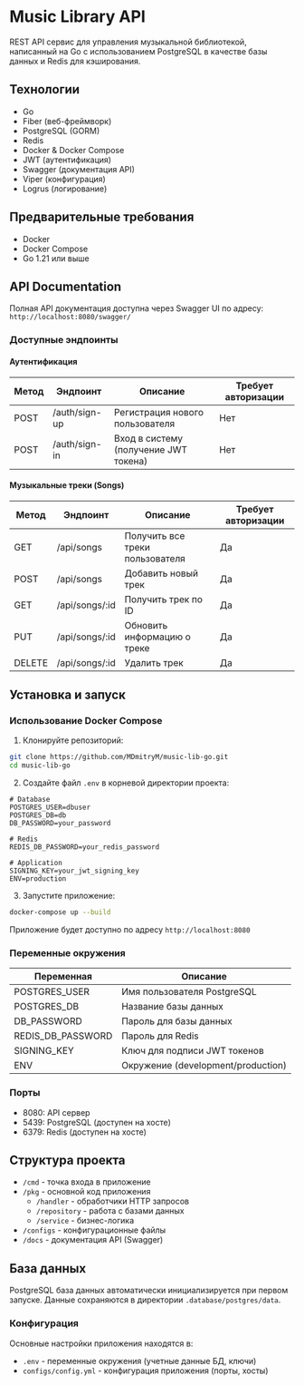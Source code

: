 # Music Library API

REST API сервис для управления музыкальной библиотекой, написанный на Go с использованием PostgreSQL в качестве базы данных и Redis для кэширования.

## Технологии

- Go
- Fiber (веб-фреймворк)
- PostgreSQL (GORM)
- Redis
- Docker & Docker Compose
- JWT (аутентификация)
- Swagger (документация API)
- Viper (конфигурация)
- Logrus (логирование)

## Предварительные требования

- Docker
- Docker Compose
- Go 1.21 или выше

## API Documentation

Полная API документация доступна через Swagger UI по адресу: `http://localhost:8080/swagger/`

### Доступные эндпоинты
#### Аутентификация

| Метод | Эндпоинт      | Описание                    | Требует авторизации |
|-------|---------------|----------------------------|-------------------|
| POST  | /auth/sign-up | Регистрация нового пользователя | Нет |
| POST  | /auth/sign-in | Вход в систему (получение JWT токена) | Нет |

#### Музыкальные треки (Songs)

| Метод | Эндпоинт      | Описание                    | Требует авторизации |
|-------|---------------|----------------------------|-------------------|
| GET   | /api/songs    | Получить все треки пользователя | Да |
| POST  | /api/songs    | Добавить новый трек        | Да |
| GET   | /api/songs/:id | Получить трек по ID        | Да |
| PUT   | /api/songs/:id | Обновить информацию о треке | Да |
| DELETE| /api/songs/:id | Удалить трек               | Да |

## Установка и запуск

### Использование Docker Compose

1. Клонируйте репозиторий:
```bash
git clone https://github.com/MDmitryM/music-lib-go.git
cd music-lib-go
```

2. Создайте файл `.env` в корневой директории проекта:
```env
# Database
POSTGRES_USER=dbuser
POSTGRES_DB=db
DB_PASSWORD=your_password

# Redis
REDIS_DB_PASSWORD=your_redis_password

# Application
SIGNING_KEY=your_jwt_signing_key
ENV=production
```

3. Запустите приложение:
```bash
docker-compose up --build
```

Приложение будет доступно по адресу `http://localhost:8080`

### Переменные окружения

| Переменная    | Описание                           |
|---------------|------------------------------------|
| POSTGRES_USER | Имя пользователя PostgreSQL        |
| POSTGRES_DB   | Название базы данных               |
| DB_PASSWORD   | Пароль для базы данных             |
| REDIS_DB_PASSWORD | Пароль для Redis               |
| SIGNING_KEY   | Ключ для подписи JWT токенов       |
| ENV           | Окружение (development/production) |

### Порты

- 8080: API сервер
- 5439: PostgreSQL (доступен на хосте)
- 6379: Redis (доступен на хосте)

## Структура проекта

- `/cmd` - точка входа в приложение
- `/pkg` - основной код приложения
  - `/handler` - обработчики HTTP запросов
  - `/repository` - работа с базами данных
  - `/service` - бизнес-логика
- `/configs` - конфигурационные файлы
- `/docs` - документация API (Swagger)

## База данных

PostgreSQL база данных автоматически инициализируется при первом запуске. Данные сохраняются в директории `.database/postgres/data`.

### Конфигурация

Основные настройки приложения находятся в:
- `.env` - переменные окружения (учетные данные БД, ключи)
- `configs/config.yml` - конфигурация приложения (порты, хосты)
